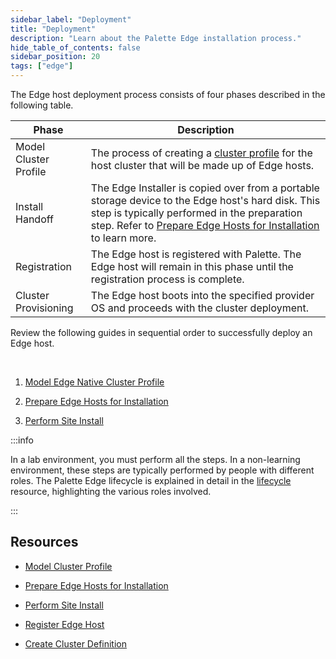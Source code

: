 ```yaml
---
sidebar_label: "Deployment"
title: "Deployment"
description: "Learn about the Palette Edge installation process."
hide_table_of_contents: false
sidebar_position: 20
tags: ["edge"]
---
```


The Edge host deployment process consists of four phases described in the following table.

| Phase| Description|
| ---| ---|
| Model Cluster Profile | The process of creating a [cluster profile](../../../profiles/cluster-profiles/cluster-profiles.md) for the host cluster that will be made up of Edge hosts. |
| Install Handoff | The Edge Installer is copied over from a portable storage device to the Edge host's hard disk. This step is typically performed in the preparation step. Refer to [Prepare Edge Hosts for Installation](/clusters/edge/site-deployment/stage) to learn more.|
| Registration |  The Edge host is registered with Palette. The Edge host will remain in this phase until the registration process is complete.|
|Cluster Provisioning | The Edge host boots into the specified provider OS and proceeds with the cluster deployment.|


Review the following guides in sequential order to successfully deploy an Edge host.

<br />

1. [Model Edge Native Cluster Profile](/clusters/edge/site-deployment/model-profile)


2. [Prepare Edge Hosts for Installation](/clusters/edge/site-deployment/stage)


3. [Perform Site Install](/clusters/edge/site-deployment/site-installation)

  :::info

  In a lab environment, you must perform all the steps. In a non-learning environment, these steps are typically performed by people with different roles. The Palette Edge lifecycle is explained in detail in the [lifecycle](/clusters/edge/edge-native-lifecycle) resource, highlighting the various roles involved.

  :::


## Resources

- [Model Cluster Profile](/clusters/edge/site-deployment/model-profile)


- [Prepare Edge Hosts for Installation](/clusters/edge/site-deployment/stage)


- [Perform Site Install](/clusters/edge/site-deployment/site-installation)


- [Register Edge Host](/clusters/edge/site-deployment/site-installation/edge-host-registration)


- [Create Cluster Definition](/clusters/edge/site-deployment/site-installation/cluster-deployment)
